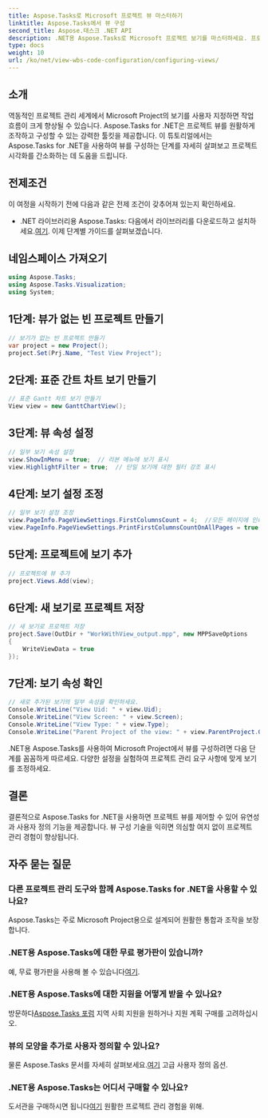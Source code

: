 ```yaml
---
title: Aspose.Tasks로 Microsoft 프로젝트 뷰 마스터하기
linktitle: Aspose.Tasks에서 뷰 구성
second_title: Aspose.태스크 .NET API
description: .NET용 Aspose.Tasks로 Microsoft 프로젝트 보기를 마스터하세요. 프로젝트 관리 경험을 손쉽게 사용자 정의하고 간소화하세요.
type: docs
weight: 10
url: /ko/net/view-wbs-code-configuration/configuring-views/
---
```

## 소개
역동적인 프로젝트 관리 세계에서 Microsoft Project의 보기를 사용자 지정하면 작업 흐름이 크게 향상될 수 있습니다. Aspose.Tasks for .NET은 프로젝트 뷰를 원활하게 조작하고 구성할 수 있는 강력한 툴킷을 제공합니다. 이 튜토리얼에서는 Aspose.Tasks for .NET을 사용하여 뷰를 구성하는 단계를 자세히 살펴보고 프로젝트 시각화를 간소화하는 데 도움을 드립니다.
## 전제조건
이 여정을 시작하기 전에 다음과 같은 전제 조건이 갖추어져 있는지 확인하세요.
-  .NET 라이브러리용 Aspose.Tasks: 다음에서 라이브러리를 다운로드하고 설치하세요.[여기](https://releases.aspose.com/tasks/net/).
이제 단계별 가이드를 살펴보겠습니다.
## 네임스페이스 가져오기
```csharp
using Aspose.Tasks;
using Aspose.Tasks.Visualization;
using System;

```
## 1단계: 뷰가 없는 빈 프로젝트 만들기
```csharp
// 보기가 없는 빈 프로젝트 만들기
var project = new Project();
project.Set(Prj.Name, "Test View Project");
```
## 2단계: 표준 간트 차트 보기 만들기
```csharp
// 표준 Gantt 차트 보기 만들기
View view = new GanttChartView();
```
## 3단계: 뷰 속성 설정
```csharp
// 일부 보기 속성 설정
view.ShowInMenu = true;  // 리본 메뉴에 보기 표시
view.HighlightFilter = true;  // 단일 보기에 대한 필터 강조 표시
```
## 4단계: 보기 설정 조정
```csharp
// 일부 보기 설정 조정
view.PageInfo.PageViewSettings.FirstColumnsCount = 4;  //모든 페이지에 인쇄할 첫 번째 열 수를 설정합니다.
view.PageInfo.PageViewSettings.PrintFirstColumnsCountOnAllPages = true;  // 모든 페이지에서 지정된 수의 첫 번째 열을 인쇄합니다.
```
## 5단계: 프로젝트에 보기 추가
```csharp
// 프로젝트에 뷰 추가
project.Views.Add(view);
```
## 6단계: 새 보기로 프로젝트 저장
```csharp
// 새 보기로 프로젝트 저장
project.Save(OutDir + "WorkWithView_output.mpp", new MPPSaveOptions
{
    WriteViewData = true
});
```
## 7단계: 보기 속성 확인
```csharp
// 새로 추가된 보기의 일부 속성을 확인하세요.
Console.WriteLine("View Uid: " + view.Uid);
Console.WriteLine("View Screen: " + view.Screen);
Console.WriteLine("View Type: " + view.Type);
Console.WriteLine("Parent Project of the view: " + view.ParentProject.Get(Prj.Name));
```
.NET용 Aspose.Tasks를 사용하여 Microsoft Project에서 뷰를 구성하려면 다음 단계를 꼼꼼하게 따르세요. 다양한 설정을 실험하여 프로젝트 관리 요구 사항에 맞게 보기를 조정하세요.
## 결론
결론적으로 Aspose.Tasks for .NET을 사용하면 프로젝트 뷰를 제어할 수 있어 유연성과 사용자 정의 기능을 제공합니다. 뷰 구성 기술을 익히면 의심할 여지 없이 프로젝트 관리 경험이 향상됩니다.
## 자주 묻는 질문
### 다른 프로젝트 관리 도구와 함께 Aspose.Tasks for .NET을 사용할 수 있나요?
Aspose.Tasks는 주로 Microsoft Project용으로 설계되어 원활한 통합과 조작을 보장합니다.
### .NET용 Aspose.Tasks에 대한 무료 평가판이 있습니까?
 예, 무료 평가판을 사용해 볼 수 있습니다[여기](https://releases.aspose.com/).
### .NET용 Aspose.Tasks에 대한 지원을 어떻게 받을 수 있나요?
 방문하다[Aspose.Tasks 포럼](https://forum.aspose.com/c/tasks/15) 지역 사회 지원을 원하거나 지원 계획 구매를 고려하십시오.
### 뷰의 모양을 추가로 사용자 정의할 수 있나요?
 물론 Aspose.Tasks 문서를 자세히 살펴보세요.[여기](https://reference.aspose.com/tasks/net/) 고급 사용자 정의 옵션.
### .NET용 Aspose.Tasks는 어디서 구매할 수 있나요?
 도서관을 구매하시면 됩니다[여기](https://purchase.aspose.com/buy) 원활한 프로젝트 관리 경험을 위해.